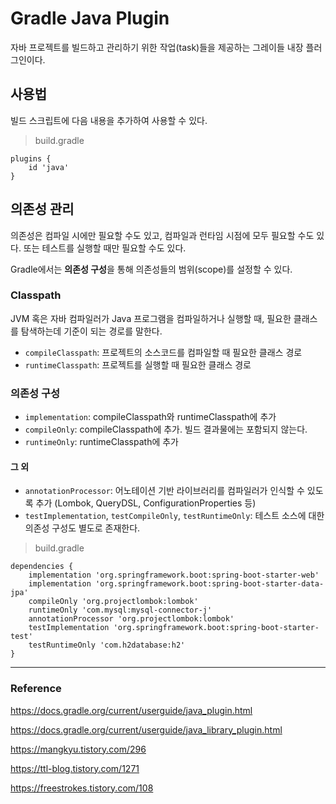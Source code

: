 # Gradle Java Plugin

자바 프로젝트를 빌드하고 관리하기 위한 작업(task)들을 제공하는 그레이들 내장 플러그인이다.

## 사용법
빌드 스크립트에 다음 내용을 추가하여 사용할 수 있다.

> build.gradle
```
plugins {
    id 'java'
}
```

## 의존성 관리

의존성은 컴파일 시에만 필요할 수도 있고, 컴파일과 런타임 시점에 모두 필요할 수도 있다. 또는 테스트를 실행할 때만 필요할 수도 있다.

Gradle에서는 **의존성 구성**을 통해 의존성들의 범위(scope)를 설정할 수 있다.

### Classpath
JVM 혹은 자바 컴파일러가 Java 프로그램을 컴파일하거나 실행할 때, 필요한 클래스를 탐색하는데 기준이 되는 경로를 말한다.

- ``compileClasspath``: 프로젝트의 소스코드를 컴파일할 때 필요한 클래스 경로
- ``runtimeClasspath``: 프로젝트를 실행할 때 필요한 클래스 경로

### 의존성 구성

- ``implementation``: compileClasspath와 runtimeClasspath에 추가
- ``compileOnly``: compileClasspath에 추가. 빌드 결과물에는 포함되지 않는다.
- ``runtimeOnly``: runtimeClasspath에 추가


#### 그 외
- ``annotationProcessor``: 어노테이션 기반 라이브러리를 컴파일러가 인식할 수 있도록 추가 (Lombok, QueryDSL, ConfigurationProperties 등)
- ``testImplementation``, ``testCompileOnly``, ``testRuntimeOnly``:
테스트 소스에 대한 의존성 구성도 별도로 존재한다.

> build.gradle
```
dependencies {
    implementation 'org.springframework.boot:spring-boot-starter-web'
    implementation 'org.springframework.boot:spring-boot-starter-data-jpa'
    compileOnly 'org.projectlombok:lombok'
    runtimeOnly 'com.mysql:mysql-connector-j'
    annotationProcessor 'org.projectlombok:lombok'
    testImplementation 'org.springframework.boot:spring-boot-starter-test'
    testRuntimeOnly 'com.h2database:h2'
}
```

---
### Reference

https://docs.gradle.org/current/userguide/java_plugin.html

https://docs.gradle.org/current/userguide/java_library_plugin.html

https://mangkyu.tistory.com/296

https://ttl-blog.tistory.com/1271

https://freestrokes.tistory.com/108